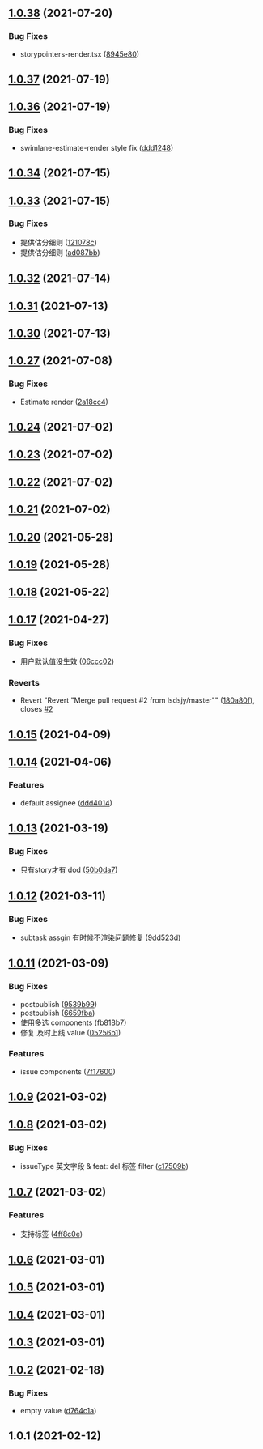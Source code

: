 ## [1.0.38](https://github.com/余聪/jira-extension-script/compare/v1.0.37...v1.0.38) (2021-07-20)


### Bug Fixes

* storypointers-render.tsx ([8945e80](https://github.com/余聪/jira-extension-script/commit/8945e8053af0556d5d1d769d386741772c54e235))



## [1.0.37](https://github.com/余聪/jira-extension-script/compare/v1.0.36...v1.0.37) (2021-07-19)



## [1.0.36](https://github.com/余聪/jira-extension-script/compare/v1.0.34...v1.0.36) (2021-07-19)


### Bug Fixes

* swimlane-estimate-render style fix ([ddd1248](https://github.com/余聪/jira-extension-script/commit/ddd1248a611571bf459d72a8752f6f246008c167))



## [1.0.34](https://github.com/余聪/jira-extension-script/compare/v1.0.33...v1.0.34) (2021-07-15)



## [1.0.33](https://github.com/余聪/jira-extension-script/compare/v1.0.32...v1.0.33) (2021-07-15)


### Bug Fixes

* 提供估分细则 ([121078c](https://github.com/余聪/jira-extension-script/commit/121078cb9b9045ee3ebb6ea7faa5425fb0face51))
* 提供估分细则 ([ad087bb](https://github.com/余聪/jira-extension-script/commit/ad087bb9c278d01f2bbbb573c6b9068cf7b70a54))



## [1.0.32](https://github.com/余聪/jira-extension-script/compare/v1.0.31...v1.0.32) (2021-07-14)



## [1.0.31](https://github.com/余聪/jira-extension-script/compare/v1.0.30...v1.0.31) (2021-07-13)



## [1.0.30](https://github.com/余聪/jira-extension-script/compare/v1.0.27...v1.0.30) (2021-07-13)



## [1.0.27](https://github.com/余聪/jira-extension-script/compare/v1.0.24...v1.0.27) (2021-07-08)


### Bug Fixes

* Estimate render ([2a18cc4](https://github.com/余聪/jira-extension-script/commit/2a18cc4e02bc4dd037778ae8f8d9e30b6f568bbf))



## [1.0.24](https://github.com/余聪/jira-extension-script/compare/v1.0.23...v1.0.24) (2021-07-02)



## [1.0.23](https://github.com/余聪/jira-extension-script/compare/v1.0.22...v1.0.23) (2021-07-02)



## [1.0.22](https://github.com/余聪/jira-extension-script/compare/v1.0.21...v1.0.22) (2021-07-02)



## [1.0.21](https://github.com/余聪/jira-extension-script/compare/v1.0.20...v1.0.21) (2021-07-02)



## [1.0.20](https://github.com/余聪/jira-extension-script/compare/v1.0.19...v1.0.20) (2021-05-28)



## [1.0.19](https://github.com/余聪/jira-extension-script/compare/v1.0.18...v1.0.19) (2021-05-28)



## [1.0.18](https://github.com/余聪/jira-extension-script/compare/v1.0.17...v1.0.18) (2021-05-22)



## [1.0.17](https://github.com/余聪/jira-extension-script/compare/v1.0.15...v1.0.17) (2021-04-27)


### Bug Fixes

* 用户默认值没生效 ([06ccc02](https://github.com/余聪/jira-extension-script/commit/06ccc0271aceefdc962381b81bf83f55be9c7bc3))


### Reverts

* Revert "Revert "Merge pull request #2 from lsdsjy/master"" ([180a80f](https://github.com/余聪/jira-extension-script/commit/180a80faecf89f1a5ed4d8280e32cd5977bdb0c6)), closes [#2](https://github.com/余聪/jira-extension-script/issues/2)



## [1.0.15](https://github.com/余聪/jira-extension-script/compare/v1.0.14...v1.0.15) (2021-04-09)



## [1.0.14](https://github.com/余聪/jira-extension-script/compare/v1.0.13...v1.0.14) (2021-04-06)


### Features

* default assignee ([ddd4014](https://github.com/余聪/jira-extension-script/commit/ddd4014a4ceb54b6108f75c1fbb2f52428152a67))



## [1.0.13](https://github.com/余聪/jira-extension-script/compare/v1.0.12...v1.0.13) (2021-03-19)


### Bug Fixes

* 只有story才有 dod ([50b0da7](https://github.com/余聪/jira-extension-script/commit/50b0da7e98fd0bae97014c6574b51173ea7e8237))



## [1.0.12](https://github.com/余聪/jira-extension-script/compare/v1.0.11...v1.0.12) (2021-03-11)


### Bug Fixes

* subtask assgin 有时候不渲染问题修复 ([9dd523d](https://github.com/余聪/jira-extension-script/commit/9dd523dab6469ed381142e3ea342e438f6754ce7))



## [1.0.11](https://github.com/余聪/jira-extension-script/compare/v1.0.9...v1.0.11) (2021-03-09)


### Bug Fixes

* postpublish ([9539b99](https://github.com/余聪/jira-extension-script/commit/9539b9993ee53c56223df8ee77a56c9067a3db85))
* postpublish ([6659fba](https://github.com/余聪/jira-extension-script/commit/6659fbac89d658a237db6d38c1e58a98d8070233))
* 使用多选 components ([fb818b7](https://github.com/余聪/jira-extension-script/commit/fb818b736ef9ae5deba6bfd019d0e3cc5c0a99a5))
* 修复 及时上线 value ([05256b1](https://github.com/余聪/jira-extension-script/commit/05256b1fb47ae2e5ee4fc6b0641ffd62f94b0979))


### Features

* issue components ([7f17600](https://github.com/余聪/jira-extension-script/commit/7f176001a694bb914a0a16e739ae5b326c59b2ef))



## [1.0.9](https://github.com/余聪/jira-extension-script/compare/v1.0.8...v1.0.9) (2021-03-02)



## [1.0.8](https://github.com/余聪/jira-extension-script/compare/v1.0.7...v1.0.8) (2021-03-02)


### Bug Fixes

* issueType 英文字段 & feat: del 标签 filter ([c17509b](https://github.com/余聪/jira-extension-script/commit/c17509bb0707f2cf49d6c19768fd23ffbadb67ee))



## [1.0.7](https://github.com/余聪/jira-extension-script/compare/v1.0.6...v1.0.7) (2021-03-02)


### Features

* 支持标签 ([4ff8c0e](https://github.com/余聪/jira-extension-script/commit/4ff8c0e6a5366c9c84651a42736eb1d922a6203a))



## [1.0.6](https://github.com/余聪/jira-extension-script/compare/v1.0.5...v1.0.6) (2021-03-01)



## [1.0.5](https://github.com/余聪/jira-extension-script/compare/v1.0.4...v1.0.5) (2021-03-01)



## [1.0.4](https://github.com/余聪/jira-extension-script/compare/v1.0.3...v1.0.4) (2021-03-01)



## [1.0.3](https://github.com/余聪/jira-extension-script/compare/v1.0.2...v1.0.3) (2021-03-01)



## [1.0.2](https://github.com/余聪/jira-extension-script/compare/v1.0.1...v1.0.2) (2021-02-18)


### Bug Fixes

* empty value ([d764c1a](https://github.com/余聪/jira-extension-script/commit/d764c1acfa8b59bb956fe95bf80c33a675f7d476))



## 1.0.1 (2021-02-12)



